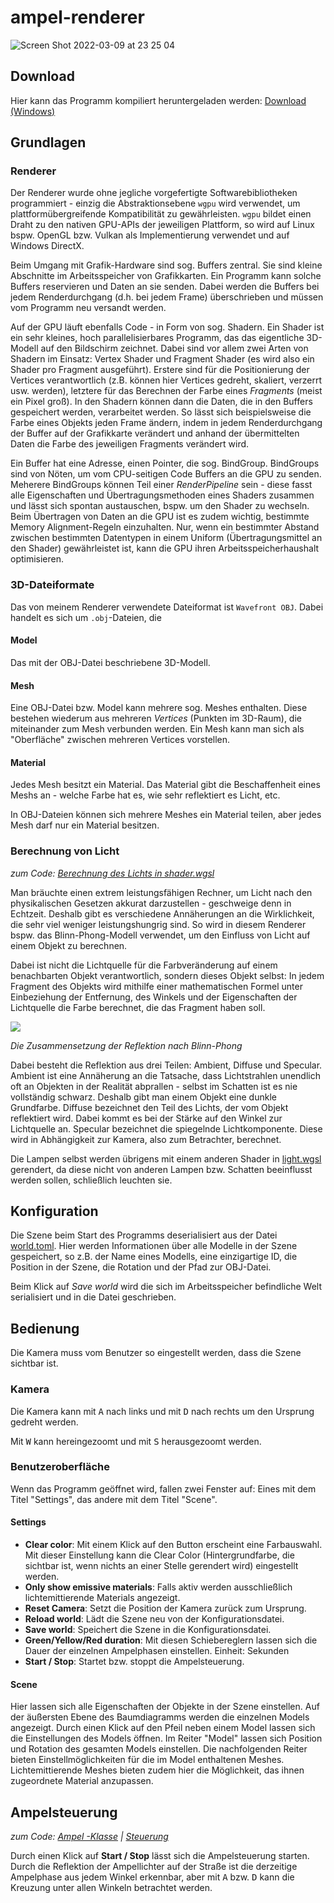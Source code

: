 # ampel-renderer

![Screen Shot 2022-03-09 at 23 25 04](https://user-images.githubusercontent.com/38134006/157552898-5c21b137-e1cf-4140-8ad6-9c41ce231fc6.png)

## Download
Hier kann das Programm kompiliert heruntergeladen werden: [Download (Windows)](https://github.com/realmayus/wgpu_renderer/raw/master/renderer.zip)

## Grundlagen
### Renderer
Der Renderer wurde ohne jegliche vorgefertigte Softwarebibliotheken programmiert - einzig die Abstraktionsebene `wgpu` wird verwendet, um plattformübergreifende Kompatibilität zu gewährleisten. `wgpu` bildet einen Draht zu den nativen GPU-APIs der jeweiligen Plattform, so wird auf Linux bspw. OpenGL bzw. Vulkan als Implementierung verwendet und auf Windows DirectX.

Beim Umgang mit Grafik-Hardware sind sog. Buffers zentral. Sie sind kleine Abschnitte im Arbeitsspeicher von Grafikkarten. Ein Programm kann solche Buffers reservieren und Daten an sie senden. Dabei werden die Buffers bei jedem Renderdurchgang (d.h. bei jedem Frame) überschrieben und müssen vom Programm neu versandt werden.

Auf der GPU läuft ebenfalls Code - in Form von sog. Shadern. Ein Shader ist ein sehr kleines, hoch parallelisierbares Programm, das das eigentliche 3D-Modell auf den Bildschirm zeichnet. Dabei sind vor allem zwei Arten von Shadern im Einsatz: Vertex Shader und Fragment Shader (es wird also ein Shader pro Fragment ausgeführt). Erstere sind für die Positionierung der Vertices verantwortlich (z.B. können hier Vertices gedreht, skaliert, verzerrt usw. werden), letztere für das Berechnen der Farbe eines *Fragments* (meist ein Pixel groß).
In den Shadern können dann die Daten, die in den Buffers gespeichert werden, verarbeitet werden. So lässt sich beispielsweise die Farbe eines Objekts jeden Frame ändern, indem in jedem Renderdurchgang der Buffer auf der Grafikkarte verändert und anhand der übermittelten Daten die Farbe des jeweiligen Fragments verändert wird.

Ein Buffer hat eine Adresse, einen Pointer, die sog. BindGroup. BindGroups sind von Nöten, um vom CPU-seitigen Code Buffers an die GPU zu senden. Meherere BindGroups können Teil einer *RenderPipeline* sein - diese fasst alle Eigenschaften und Übertragungsmethoden eines Shaders zusammen und lässt sich spontan austauschen, bspw. um den Shader zu wechseln. Beim Übertragen von Daten an die GPU ist es zudem wichtig, bestimmte Memory Alignment-Regeln einzuhalten. Nur, wenn ein bestimmter Abstand zwischen bestimmten Datentypen in einem Uniform (Übertragungsmittel an den Shader) gewährleistet ist, kann die GPU ihren Arbeitsspeicherhaushalt optimisieren.

### 3D-Dateiformate
Das von meinem Renderer verwendete Dateiformat ist `Wavefront OBJ`. Dabei handelt es sich um `.obj`-Dateien, die 
#### Model
Das mit der OBJ-Datei beschriebene 3D-Modell.

#### Mesh
Eine OBJ-Datei bzw. Model kann mehrere sog. Meshes enthalten. Diese bestehen wiederum aus mehreren *Vertices* (Punkten im 3D-Raum), die miteinander zum Mesh verbunden werden. Ein Mesh kann man sich als "Oberfläche" zwischen mehreren Vertices vorstellen.

#### Material
Jedes Mesh besitzt ein Material. Das Material gibt die Beschaffenheit eines Meshs an - welche Farbe hat es, wie sehr reflektiert es Licht, etc.

In OBJ-Dateien können sich mehrere Meshes ein Material teilen, aber jedes Mesh darf nur ein Material besitzen.


### Berechnung von Licht
*zum Code: [Berechnung des Lichts in shader.wgsl](/renderer/src/shader.wgsl)*


Man bräuchte einen extrem leistungsfähigen Rechner, um Licht nach den physikalischen Gesetzen akkurat darzustellen - geschweige denn in Echtzeit. Deshalb gibt es verschiedene Annäherungen an die Wirklichkeit, die sehr viel weniger leistungshungrig sind. So wird in diesem Renderer bspw. das Blinn-Phong-Modell verwendet, um den Einfluss von Licht auf einem Objekt zu berechnen.

Dabei ist nicht die Lichtquelle für die Farbveränderung auf einem benachbarten Objekt verantwortlich, sondern dieses Objekt selbst: In jedem Fragment des Objekts wird mithilfe einer mathematischen Formel unter Einbeziehung der Entfernung, des Winkels und der Eigenschaften der Lichtquelle die Farbe berechnet, die das Fragment haben soll.

![](https://upload.wikimedia.org/wikipedia/commons/thumb/6/6b/Phong_components_version_4.png/655px-Phong_components_version_4.png)

*Die Zusammensetzung der Reflektion nach Blinn-Phong*

Dabei besteht die Reflektion aus drei Teilen: Ambient, Diffuse und Specular. Ambient ist eine Annäherung an die Tatsache, dass Lichtstrahlen unendlich oft an Objekten in der Realität abprallen - selbst im Schatten ist es nie vollständig schwarz. Deshalb gibt man einem Objekt eine dunkle Grundfarbe. Diffuse bezeichnet den Teil des Lichts, der vom Objekt reflektiert wird. Dabei kommt es bei der Stärke auf den Winkel zur Lichtquelle an. Specular bezeichnet die spiegelnde Lichtkomponente. Diese wird in Abhängigkeit zur Kamera, also zum Betrachter, berechnet. 

Die Lampen selbst werden übrigens mit einem anderen Shader in [light.wgsl](/renderer/src/light.wgsl) gerendert, da diese nicht von anderen Lampen bzw. Schatten beeinflusst werden sollen, schließlich leuchten sie.

## Konfiguration
Die Szene beim Start des Programms deserialisiert aus der Datei [world.toml](/renderer/res/world.toml). Hier werden Informationen über alle Modelle in der Szene gespeichert, so z.B. der Name eines Modells, eine einzigartige ID, die Position in der Szene, die Rotation und der Pfad zur OBJ-Datei.

Beim Klick auf *Save world* wird die sich im Arbeitsspeicher befindliche Welt serialisiert und in die Datei geschrieben.

## Bedienung
Die Kamera muss vom Benutzer so eingestellt werden, dass die Szene sichtbar ist.
### Kamera
Die Kamera kann mit <kbd>A</kbd> nach links und mit <kbd>D</kbd> nach rechts um den Ursprung gedreht werden.

Mit <kbd>W</kbd> kann hereingezoomt und mit <kbd>S</kbd> herausgezoomt werden.

### Benutzeroberfläche
Wenn das Programm geöffnet wird, fallen zwei Fenster auf: Eines mit dem Titel "Settings", das andere mit dem Titel "Scene".

#### Settings

* **Clear color**: Mit einem Klick auf den Button erscheint eine Farbauswahl. Mit dieser Einstellung kann die Clear Color (Hintergrundfarbe, die sichtbar ist, wenn nichts an einer Stelle gerendert wird) eingestellt werden.
* **Only show emissive materials**: Falls aktiv werden ausschließlich lichtemittierende Materials angezeigt.
* **Reset Camera**: Setzt die Position der Kamera zurück zum Ursprung.
* **Reload world**: Lädt die Szene neu von der Konfigurationsdatei.
* **Save world**: Speichert die Szene in die Konfigurationsdatei.
* **Green/Yellow/Red duration**: Mit diesen Schiebereglern lassen sich die Dauer der einzelnen Ampelphasen einstellen. Einheit: Sekunden
* **Start / Stop**: Startet bzw. stoppt die Ampelsteuerung.

#### Scene
Hier lassen sich alle Eigenschaften der Objekte in der Szene einstellen. Auf der äußersten Ebene des Baumdiagramms werden die einzelnen Models angezeigt. Durch einen Klick auf den Pfeil neben einem Model lassen sich die Einstellungen des Models öffnen. Im Reiter "Model" lassen sich Position und Rotation des gesamten Models einstellen. 
Die nachfolgenden Reiter bieten Einstellmöglichkeiten für die im Model enthaltenen Meshes. Lichtemittierende Meshes bieten zudem hier die Möglichkeit, das ihnen zugeordnete Material anzupassen.

## Ampelsteuerung
*zum Code: [Ampel -Klasse](/renderer/src/ampel.rs) | [Steuerung](/renderer/src/main.rs)*

Durch einen Klick auf **Start / Stop** lässt sich die Ampelsteuerung starten. Durch die Reflektion der Ampellichter auf der Straße ist die derzeitige Ampelphase aus jedem Winkel erkennbar, aber mit <kbd>A</kbd> bzw. <kbd>D</kbd> kann die Kreuzung unter allen Winkeln betrachtet werden.

